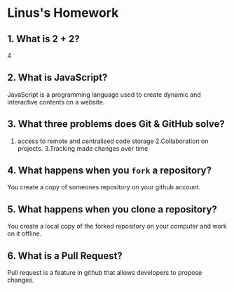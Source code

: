 # Linus's Homework

## 1. What is 2 + 2?

4

## 2. What is JavaScript?

JavaScript is a programming language used to create dynamic and interactive contents on a website.

## 3. What three problems does Git & GitHub solve?

1. access to remote and centralised code storage
   2.Collaboration on projects.
   3.Tracking made changes over time

## 4. What happens when you `fork` a repository?

You create a copy of someones repository on your github account.

## 5. What happens when you clone a repository?

You create a local copy of the forked repository on your computer and work on it offline.

## 6. What is a Pull Request?

Pull request is a feature in github that allows developers to propose changes.
